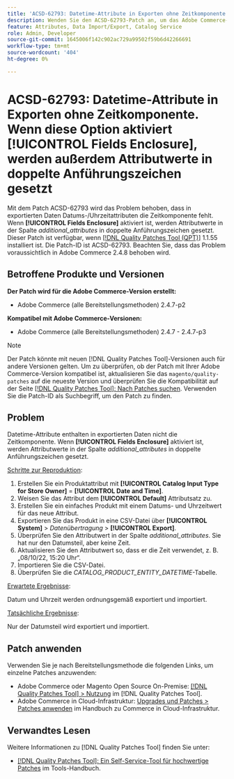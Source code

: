 ```yaml
---
title: 'ACSD-62793: Datetime-Attribute in Exporten ohne Zeitkomponente. Wenn **[!UICONTROL Fields Enclosure]** aktiviert ist, werden Attributwerte in doppelte Anführungszeichen gesetzt'
description: Wenden Sie den ACSD-62793-Patch an, um das Adobe Commerce-Problem zu beheben, bei dem Datums-/Uhrzeitattribute in exportierten Daten nicht in der Zeitkomponente enthalten sind. Wenn **[!UICONTROL Fields Enclosure]** aktiviert ist, werden Attributwerte in der Spalte * additional_attributes* außerdem in doppelte Anführungszeichen gesetzt.
feature: Attributes, Data Import/Export, Catalog Service
role: Admin, Developer
source-git-commit: 1645006f142c902ac729a99502f59b6d42266691
workflow-type: tm+mt
source-wordcount: '404'
ht-degree: 0%

---
```



# ACSD-62793: Datetime-Attribute in Exporten ohne Zeitkomponente. Wenn diese Option aktiviert **[!UICONTROL Fields Enclosure]**, werden außerdem Attributwerte in doppelte Anführungszeichen gesetzt

Mit dem Patch ACSD-62793 wird das Problem behoben, dass in exportierten Daten Datums-/Uhrzeitattributen die Zeitkomponente fehlt. Wenn **[!UICONTROL Fields Enclosure]** aktiviert ist, werden Attributwerte in der Spalte *additional_attributes* in doppelte Anführungszeichen gesetzt. Dieser Patch ist verfügbar, wenn [[!DNL Quality Patches Tool (QPT)]](/help/tools/quality-patches-tool/quality-patches-tool-to-self-serve-quality-patches.md) 1.1.55 installiert ist. Die Patch-ID ist ACSD-62793. Beachten Sie, dass das Problem voraussichtlich in Adobe Commerce 2.4.8 behoben wird.

## Betroffene Produkte und Versionen

**Der Patch wird für die Adobe Commerce-Version erstellt:**

* Adobe Commerce (alle Bereitstellungsmethoden) 2.4.7-p2

**Kompatibel mit Adobe Commerce-Versionen:**

* Adobe Commerce (alle Bereitstellungsmethoden) 2.4.7 - 2.4.7-p3

>[!NOTE]
>
>Der Patch könnte mit neuen [!DNL Quality Patches Tool]-Versionen auch für andere Versionen gelten. Um zu überprüfen, ob der Patch mit Ihrer Adobe Commerce-Version kompatibel ist, aktualisieren Sie das `magento/quality-patches` auf die neueste Version und überprüfen Sie die Kompatibilität auf der Seite [[!DNL Quality Patches Tool]: Nach Patches suchen](https://experienceleague.adobe.com/tools/commerce-quality-patches/index.html). Verwenden Sie die Patch-ID als Suchbegriff, um den Patch zu finden.

## Problem

Datetime-Attribute enthalten in exportierten Daten nicht die Zeitkomponente. Wenn **[!UICONTROL Fields Enclosure]** aktiviert ist, werden Attributwerte in der Spalte *additional_attributes* in doppelte Anführungszeichen gesetzt.

<u>Schritte zur Reproduktion</u>:

1. Erstellen Sie ein Produktattribut mit **[!UICONTROL Catalog Input Type for Store Owner]** = **[!UICONTROL Date and Time]**.
1. Weisen Sie das Attribut dem **[!UICONTROL Default]** Attributsatz zu.
1. Erstellen Sie ein einfaches Produkt mit einem Datums- und Uhrzeitwert für das neue Attribut.
1. Exportieren Sie das Produkt in eine CSV-Datei über **[!UICONTROL System]** > *Datenübertragung* > **[!UICONTROL Export]**.
1. Überprüfen Sie den Attributwert in der Spalte *additional_attributes*. Sie hat nur den Datumsteil, aber keine Zeit.
1. Aktualisieren Sie den Attributwert so, dass er die Zeit verwendet, z. B. „08/10/22, 15:20 Uhr“.
1. Importieren Sie die CSV-Datei.
1. Überprüfen Sie die *CATALOG_PRODUCT_ENTITY_DATETIME*-Tabelle.

<u>Erwartete Ergebnisse</u>:

Datum und Uhrzeit werden ordnungsgemäß exportiert und importiert.

<u>Tatsächliche Ergebnisse</u>:

Nur der Datumsteil wird exportiert und importiert.

## Patch anwenden

Verwenden Sie je nach Bereitstellungsmethode die folgenden Links, um einzelne Patches anzuwenden:

* Adobe Commerce oder Magento Open Source On-Premise: [[!DNL Quality Patches Tool] > Nutzung](/help/tools/quality-patches-tool/usage.md) im [!DNL Quality Patches Tool].
* Adobe Commerce in Cloud-Infrastruktur: [Upgrades und Patches > Patches anwenden](https://experienceleague.adobe.com/docs/commerce-cloud-service/user-guide/develop/upgrade/apply-patches.html) im Handbuch zu Commerce in Cloud-Infrastruktur.


## Verwandtes Lesen

Weitere Informationen zu [!DNL Quality Patches Tool] finden Sie unter:

* [[!DNL Quality Patches Tool]: Ein Self-Service-Tool für hochwertige Patches](/help/tools/quality-patches-tool/quality-patches-tool-to-self-serve-quality-patches.md) im Tools-Handbuch.
